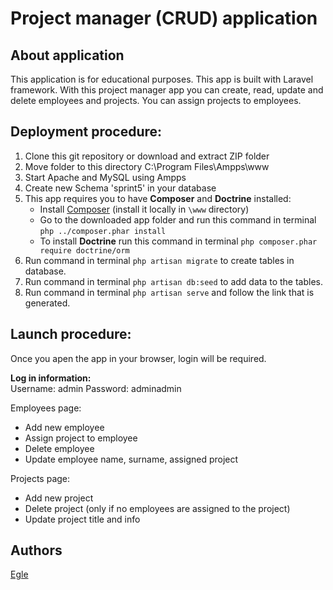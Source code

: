 # Project manager (CRUD) application

## About application

This application is for educational purposes. This app is built with Laravel framework. With this project manager app you can create, read, update and delete employees and projects. You can assign projects to employees.

## Deployment procedure:

1. Clone this git repository or download and extract ZIP folder
2. Move folder to this directory C:\Program Files\Ampps\www
3. Start Apache and MySQL using Ampps
4. Create new Schema 'sprint5' in your database
5. This app requires you to have **Composer** and **Doctrine** installed:
    - Install [Composer](https://getcomposer.org/download/) (install it locally in `\www` directory)
    - Go to the downloaded app folder and run this command in terminal `php ../composer.phar install`
    - To install **Doctrine** run this command in terminal `php composer.phar require doctrine/orm`
6. Run command in terminal `php artisan migrate` to create tables in database.
7. Run command in terminal `php artisan db:seed` to add data to the tables.
8. Run command in terminal `php artisan serve` and follow the link that is generated.

## Launch procedure:

Once you apen the app in your browser, login will be required.

**Log in information:**  
Username: admin
Password: adminadmin

Employees page:

-   Add new employee
-   Assign project to employee
-   Delete employee
-   Update employee name, surname, assigned project

Projects page:

-   Add new project
-   Delete project (only if no employees are assigned to the project)
-   Update project title and info

## Authors

[Egle](https://github.com/EgleJuske/)
